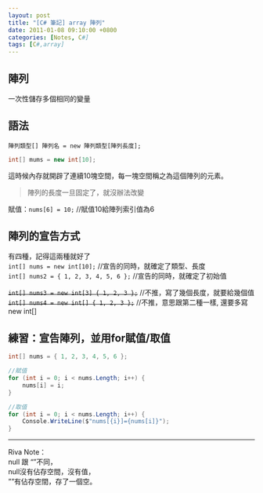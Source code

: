 ```yaml
---
layout: post
title: "[C# 筆記] array 陣列"
date: 2011-01-08 09:10:00 +0800
categories: [Notes, C#]
tags: [C#,array]
---
```


## 陣列
一次性儲存多個相同的變量    

## 語法
```text
陣列類型[] 陣列名 = new 陣列類型[陣列長度]; 
```
```c#
int[] mums = new int[10];  
```
這時候內存就開辟了連續10塊空間，每一塊空間稱之為這個陣列的元素。     

> 陣列的長度一旦固定了，就沒辦法改變    

賦值：`nums[6] = 10;` //賦值10給陣列索引值為6

## 陣列的宣告方式
有四種，記得這兩種就好了    
`int[] nums = new int[10];` //宣告的同時，就確定了類型、長度    
`int[] nums2 = { 1, 2, 3, 4, 5, 6 };` //宣告的同時，就確定了初始值  

~~`int[] nums3 = new int[3] { 1, 2, 3 };`~~ //不推，寫了幾個長度，就要給幾個值  
~~`int[] nums4 = new int[] { 1, 2, 3 };`~~ //不推，意思跟第二種一樣, 還要多寫new int[]  

## 練習：宣告陣列，並用for賦值/取值

```c#
int[] nums = { 1, 2, 3, 4, 5, 6 };

//賦值
for (int i = 0; i < nums.Length; i++) {
    nums[i] = i;
}

//取值
for (int i = 0; i < nums.Length; i++) {
    Console.WriteLine($"nums[{i}]={nums[i]}");
}
```

***

Riva Note：     
null 跟 “”不同，    
null沒有佔存空間，沒有值，  
””有佔存空間，存了一個空。  

